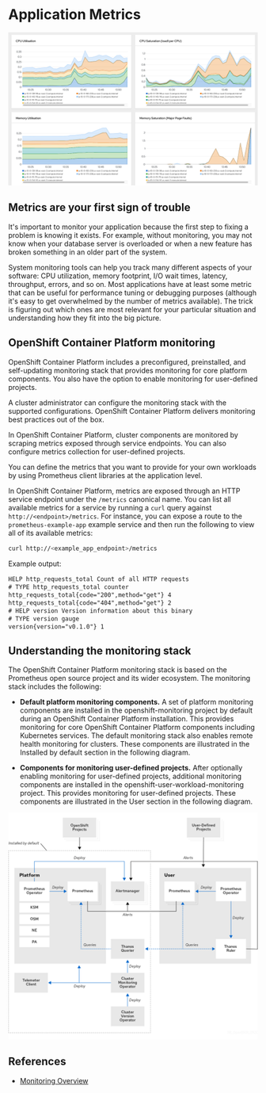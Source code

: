 # Application Metrics

![Metrics Dashboard](image/application-metrics/metric.png)

## Metrics are your first sign of trouble

It's important to monitor your application because the first step to fixing a problem is knowing it exists. For example, without monitoring, you may not know when your database server is overloaded or when a new feature has broken something in an older part of the system.

System monitoring tools can help you track many different aspects of your software: CPU utilization, memory footprint, I/O wait times, latency, throughput, errors, and so on. Most applications have at least some metric that can be useful for performance tuning or debugging purposes (although it's easy to get overwhelmed by the number of metrics available). The trick is figuring out which ones are most relevant for your particular situation and understanding how they fit into the big picture.

## OpenShift Container Platform monitoring

OpenShift Container Platform includes a preconfigured, preinstalled, and self-updating monitoring stack that provides monitoring for core platform components. You also have the option to enable monitoring for user-defined projects.

A cluster administrator can configure the monitoring stack with the supported configurations. OpenShift Container Platform delivers monitoring best practices out of the box.

In OpenShift Container Platform, cluster components are monitored by scraping metrics exposed through service endpoints. You can also configure metrics collection for user-defined projects.

You can define the metrics that you want to provide for your own workloads by using Prometheus client libraries at the application level.

In OpenShift Container Platform, metrics are exposed through an HTTP service endpoint under the `/metrics` canonical name. You can list all available metrics for a service by running a `curl` query against `http://<endpoint>/metrics`. For instance, you can expose a route to the `prometheus-example-app` example service and then run the following to view all of its available metrics:

```sh
curl http://<example_app_endpoint>/metrics
```

Example output:

```text
HELP http_requests_total Count of all HTTP requests
# TYPE http_requests_total counter
http_requests_total{code="200",method="get"} 4
http_requests_total{code="404",method="get"} 2
# HELP version Version information about this binary
# TYPE version gauge
version{version="v0.1.0"} 1
```

## Understanding the monitoring stack

The OpenShift Container Platform monitoring stack is based on the Prometheus open source project and its wider ecosystem. The monitoring stack includes the following:

* **Default platform monitoring components.** A set of platform monitoring components are installed in the openshift-monitoring project by default during an OpenShift Container Platform installation. This provides monitoring for core OpenShift Container Platform components including Kubernetes services. The default monitoring stack also enables remote health monitoring for clusters. These components are illustrated in the Installed by default section in the following diagram.

* **Components for monitoring user-defined projects.** After optionally enabling monitoring for user-defined projects, additional monitoring components are installed in the openshift-user-workload-monitoring project. This provides monitoring for user-defined projects. These components are illustrated in the User section in the following diagram.

![Metrics Dashboard](image/application-metrics/ocp-monitoring-stack.png)

## References

* [Monitoring Overview](https://docs.openshift.com/container-platform/4.11/monitoring/monitoring-overview.html)
